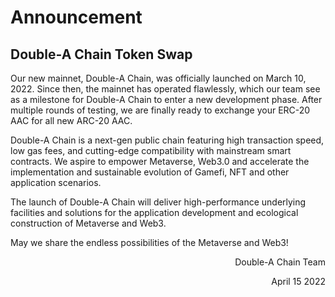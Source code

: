 # Announcement

## Double-A Chain Token Swap
Our new mainnet, Double-A Chain, was officially launched on March 10, 2022. Since then, the mainnet has operated flawlessly, which our team see as a milestone for Double-A Chain to enter a new development phase. After multiple rounds of testing, we are finally ready to exchange your ERC-20 AAC for all new ARC-20 AAC.

Double-A Chain is a next-gen public chain featuring high transaction speed, low gas fees, and cutting-edge compatibility with mainstream smart contracts. We aspire to empower Metaverse, Web3.0 and accelerate the implementation and sustainable evolution of Gamefi, NFT and other application scenarios.

The launch of Double-A Chain will deliver high-performance underlying facilities and solutions for the application development and ecological construction of Metaverse and Web3.

May we share the endless possibilities of the Metaverse and Web3!


<p align="right">Double-A Chain Team</p>
<p align="right">April 15 2022</p>



